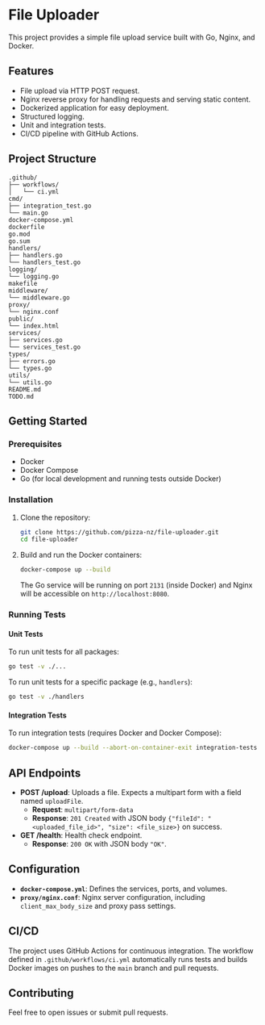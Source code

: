 # File Uploader

This project provides a simple file upload service built with Go, Nginx, and Docker.

## Features

- File upload via HTTP POST request.
- Nginx reverse proxy for handling requests and serving static content.
- Dockerized application for easy deployment.
- Structured logging.
- Unit and integration tests.
- CI/CD pipeline with GitHub Actions.

## Project Structure

```
.github/
├── workflows/
│   └── ci.yml
cmd/
├── integration_test.go
└── main.go
docker-compose.yml
dockerfile
go.mod
go.sum
handlers/
├── handlers.go
└── handlers_test.go
logging/
└── logging.go
makefile
middleware/
└── middleware.go
proxy/
└── nginx.conf
public/
└── index.html
services/
├── services.go
└── services_test.go
types/
├── errors.go
└── types.go
utils/
└── utils.go
README.md
TODO.md
```

## Getting Started

### Prerequisites

- Docker
- Docker Compose
- Go (for local development and running tests outside Docker)

### Installation

1.  Clone the repository:

    ```bash
    git clone https://github.com/pizza-nz/file-uploader.git
    cd file-uploader
    ```

2.  Build and run the Docker containers:

    ```bash
    docker-compose up --build
    ```

    The Go service will be running on port `2131` (inside Docker) and Nginx will be accessible on `http://localhost:8080`.

### Running Tests

#### Unit Tests

To run unit tests for all packages:

```bash
go test -v ./...
```

To run unit tests for a specific package (e.g., `handlers`):

```bash
go test -v ./handlers
```

#### Integration Tests

To run integration tests (requires Docker and Docker Compose):

```bash
docker-compose up --build --abort-on-container-exit integration-tests
```

## API Endpoints

-   **POST /upload**: Uploads a file. Expects a multipart form with a field named `uploadFile`.
    -   **Request**: `multipart/form-data`
    -   **Response**: `201 Created` with JSON body `{"fileId": "<uploaded_file_id>", "size": <file_size>}` on success.
-   **GET /health**: Health check endpoint.
    -   **Response**: `200 OK` with JSON body `"OK"`.

## Configuration

-   **`docker-compose.yml`**: Defines the services, ports, and volumes.
-   **`proxy/nginx.conf`**: Nginx server configuration, including `client_max_body_size` and proxy pass settings.

## CI/CD

The project uses GitHub Actions for continuous integration. The workflow defined in `.github/workflows/ci.yml` automatically runs tests and builds Docker images on pushes to the `main` branch and pull requests.

## Contributing

Feel free to open issues or submit pull requests.
